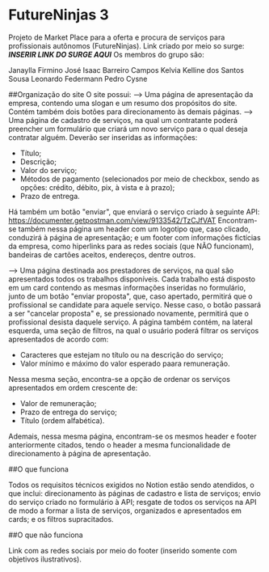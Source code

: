 # FutureNinjas 3

Projeto de Market Place para a oferta e procura de serviços para profissionais autônomos (FutureNinjas). 
Link criado por meio so surge: ***INSERIR LINK DO SURGE AQUI***
Os membros do grupo são:

Janaylla Firmino
José Isaac Barreiro Campos
Kelvia Kelline dos Santos Sousa
Leonardo Federmann
Pedro Cysne

##Organização do site
O site possui:
--> Uma página de apresentação da empresa, contendo uma slogan e um resumo dos propósitos do site. Contém também dois botões para direcionamento às demais páginas.
--> Uma página de cadastro de serviços, na qual um contratante poderá preencher um formulário que criará um novo serviço para o qual deseja contratar alguém. Deverão ser inseridas as informações: 
- Título;
- Descrição;
- Valor do serviço;
- Métodos de pagamento (selecionados por meio de checkbox, sendo as opções: crédito, débito, pix, à vista e à prazo);
- Prazo de entrega.

Há também um botão "enviar", que enviará o serviço criado à seguinte API: https://documenter.getpostman.com/view/9133542/TzCJfVAT
Encontram-se também nessa página um header com um logotipo que, caso clicado, conduzirá à página de apresentação; e um footer com informações fictícias da empresa, como hiperlinks para as redes sociais (que NÃO funcionam), bandeiras de cartões aceitos, endereços, dentre outros.

--> Uma página destinada aos prestadores de serviços, na qual são apresentados todos os trabalhos disponíveis. Cada trabalho está disposto em um card contendo as mesmas informações inseridas no formulário, junto de um botão "enviar proposta", que, caso apertado, permitirá que o profissional se candidate para aquele serviço. Nesse caso, o botão passará a ser "cancelar proposta" e, se pressionado novamente, permitirá que o profissional desista daquele serviço.
A página também contém, na lateral esquerda, uma seção de filtros, na qual o usuário poderá filtrar os serviços apresentados de acordo com:
- Caracteres que estejam no título ou na descrição do serviço;
- Valor mínimo e máximo do valor esperado paara remuneração.

Nessa mesma seção, encontra-se a opção de ordenar os serviços apresentados em ordem crescente de:
- Valor de remuneração;
- Prazo de entrega do serviço;
- Título (ordem alfabética).

Ademais, nessa mesma página, encontram-se os mesmos header e footer anteriormente citados, tendo o header a mesma funcionalidade de direcionamento à página de apresentação.

##O que funciona

Todos os requisitos técnicos exigidos no Notion estão sendo atendidos, o que inclui: direcionamento às páginas de cadastro e lista de serviços; envio do serviço criado no formulário à API; resgate de todos os serviços na API de modo a formar a lista de serviços, organizados e apresentados em cards; e os filtros supracitados.

##O que não funciona

Link com as redes sociais por meio do footer (inserido somente com objetivos ilustrativos). 
